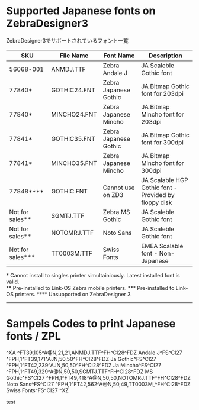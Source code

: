 # Supported Japanese fonts on ZebraDesigner3 
 ZebraDesigner3でサポートされているフォント一覧


| SKU | File Name | Font Name | Description |
| --- | --- | --- | --- |
| 56068-001 | ANMDJ.TTF | Zebra Andale J | JA Scaleble Gothic font |
| 77840* | GOTHIC24.FNT | Zebra Japanese Gothic | JA Bitmap Gothic font for 203dpi |
| 77840* | MINCHO24.FNT | Zebra Japanese Mincho | JA Bitmap Mincho font for 203dpi |
| 77841* | GOTHIC35.FNT | Zebra Japanese Gothic | JA Bitmap Gothic font for 300dpi |
| 77841* | MINCHO35.FNT | Zebra Japanese Mincho | JA Bitmap Mincho font for 300dpi |
| 77848**** | GOTHIC.FNT | Cannot use on ZD3 | JA Scalable HGP Gothic font - Provided by floppy disk |
| Not for sales** | SGMTJ.TTF | Zebra MS Gothic | JA Scaleble Gothic font |
| Not for sales** | NOTOMRJ.TTF | Noto Sans | JA Scaleble Gothic font |
| Not for sales*** | TT0003M.TTF | Swiss Fonts | EMEA Scalable font - Non-Japanese |

\* Cannot install to singles printer simultainiously. Latest installed font is valid.  
\** Pre-installed to Link-OS Zebra mobile printers. 
\*** Pre-installed to Link-OS printers. 
\**** Unsupported on ZebraDesigner 3

------
# Sampels Codes to print Japanese fonts / ZPL 
^XA
^FT39,105^A@N,21,21,ANMDJ.TTF^FH\^CI28^FDZ Andale J^FS^CI27
^FPH,1^FT39,171^AJN,50,50^FH\^CI28^FDZ Ja Gothic^FS^CI27
^FPH,1^FT42,239^AJN,50,50^FH\^CI28^FDZ Ja  Mincho^FS^CI27
^FPH,1^FT49,329^A@N,50,50,SGMTJ.TTF^FH\^CI28^FDZ MS Gothic^FS^CI27
^FPH,1^FT49,418^A@N,50,50,NOTOMRJ.TTF^FH\^CI28^FDZ Noto Sans^FS^CI27
^FPH,1^FT42,562^A@N,50,49,TT0003M_^FH\^CI28^FDZ Swiss Fonts^FS^CI27
^XZ



test


